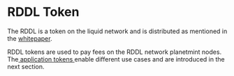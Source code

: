 # RDDL Token

The RDDL is a token on the liquid network and is distributed as mentioned in the [whitepaper](https://static1.squarespace.com/static/6415d117eeef9450d9d98983/t/64184e907eadfe039cbce27a/1679314578865/The+RDDL+Network+-+Vision+for+a+Physical+Trust+Layer+-+v1.3.pdf).

RDDL tokens are used to pay fees on the RDDL network planetmint nodes. The[ application tokens ](broken-reference)enable different use cases and are introduced in the next section.&#x20;
